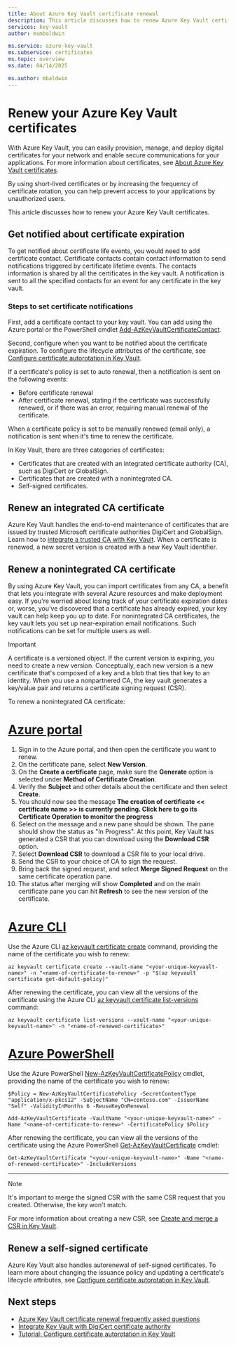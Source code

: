 ```yaml
---
title: About Azure Key Vault certificate renewal
description: This article discusses how to renew Azure Key Vault certificates.
services: key-vault
author: msmbaldwin

ms.service: azure-key-vault
ms.subservice: certificates
ms.topic: overview
ms.date: 04/14/2025

ms.author: mbaldwin
---
```


# Renew your Azure Key Vault certificates

With Azure Key Vault, you can easily provision, manage, and deploy digital certificates for your network and enable secure communications for your applications. For more information about certificates, see [About Azure Key Vault certificates](./about-certificates.md).

By using short-lived certificates or by increasing the frequency of certificate rotation, you can help prevent access to your applications by unauthorized users.

This article discusses how to renew your Azure Key Vault certificates.

## Get notified about certificate expiration

To get notified about certificate life events, you would need to add certificate contact. Certificate contacts contain contact information to send notifications triggered by certificate lifetime events. The contacts information is shared by all the certificates in the key vault. A notification is sent to all the specified contacts for an event for any certificate in the key vault.

### Steps to set certificate notifications

First, add a certificate contact to your key vault. You can add using the Azure portal or the PowerShell cmdlet [Add-AzKeyVaultCertificateContact](/powershell/module/az.keyvault/add-azkeyvaultcertificatecontact).

Second, configure when you want to be notified about the certificate expiration. To configure the lifecycle attributes of the certificate, see [Configure certificate autorotation in Key Vault](./tutorial-rotate-certificates.md#update-lifecycle-attributes-of-a-stored-certificate).

If a certificate's policy is set to auto renewal, then a notification is sent on the following events:

- Before certificate renewal
- After certificate renewal, stating if the certificate was successfully renewed, or if there was an error, requiring manual renewal of the certificate.  

When a certificate policy is set to be manually renewed (email only), a notification is sent when it's time to renew the certificate.  

In Key Vault, there are three categories of certificates:
- Certificates that are created with an integrated certificate authority (CA), such as DigiCert or GlobalSign.
- Certificates that are created with a nonintegrated CA.
- Self-signed certificates.

## Renew an integrated CA certificate

Azure Key Vault handles the end-to-end maintenance of certificates that are issued by trusted Microsoft certificate authorities DigiCert and GlobalSign. Learn how to [integrate a trusted CA with Key Vault](./how-to-integrate-certificate-authority.md). When a certificate is renewed, a new secret version is created with a new Key Vault identifier.

## Renew a nonintegrated CA certificate

By using Azure Key Vault, you can import certificates from any CA, a benefit that lets you integrate with several Azure resources and make deployment easy. If you're worried about losing track of your certificate expiration dates or, worse, you've discovered that a certificate has already expired, your key vault can help keep you up to date. For nonintegrated CA certificates, the key vault lets you set up near-expiration email notifications. Such notifications can be set for multiple users as well.

> [!IMPORTANT]
> A certificate is a versioned object. If the current version is expiring, you need to create a new version. Conceptually, each new version is a new certificate that's composed of a key and a blob that ties that key to an identity. When you use a nonpartnered CA, the key vault generates a key/value pair and returns a certificate signing request (CSR).

To renew a nonintegrated CA certificate:

# [Azure portal](#tab/azure-portal)

1. Sign in to the Azure portal, and then open the certificate you want to renew.
1. On the certificate pane, select **New Version**.
3. On the **Create a certificate** page, make sure the **Generate** option is selected under **Method of Certificate Creation**.
4. Verify the **Subject** and other details about the certificate and then select **Create**.
5. You should now see the message **The creation of certificate << certificate name >> is currently pending. Click here to go its Certificate Operation to monitor the progress**
1. Select on the message and a new pane should be shown. The pane should show the status as "In Progress". At this point, Key Vault has generated a CSR that you can download using the **Download CSR** option.
1. Select **Download CSR** to download a CSR file to your local drive.
1. Send the CSR to your choice of CA to sign the request.
1. Bring back the signed request, and select **Merge Signed Request** on the same certificate operation pane.
10. The status after merging will show **Completed** and on the main certificate pane you can hit **Refresh** to see the new version of the certificate.

# [Azure CLI](#tab/azure-cli)

Use the Azure CLI [az keyvault certificate create](/cli/azure/keyvault/certificate#az-keyvault-certificate-create) command, providing the name of the certificate you wish to renew:

```azurecli-interactive
az keyvault certificate create --vault-name "<your-unique-keyvault-name>" -n "<name-of-certificate-to-renew>" -p "$(az keyvault certificate get-default-policy)"
```

After renewing the certificate, you can view all the versions of the certificate using the Azure CLI [az keyvault certificate list-versions](/cli/azure/keyvault/certificate#az-keyvault-certificate-list) command:

```azurecli-interactive
az keyvault certificate list-versions --vault-name "<your-unique-keyvault-name>" -n "<name-of-renewed-certificate>"
```

# [Azure PowerShell](#tab/azure-powershell)

Use the Azure PowerShell [New-AzKeyVaultCertificatePolicy](/powershell/module/az.keyvault/new-azkeyvaultcertificatepolicy) cmdlet, providing the name of the certificate you wish to renew:

```azurepowershell-interactive
$Policy = New-AzKeyVaultCertificatePolicy -SecretContentType "application/x-pkcs12" -SubjectName "CN=contoso.com" -IssuerName "Self" -ValidityInMonths 6 -ReuseKeyOnRenewal

Add-AzKeyVaultCertificate -VaultName "<your-unique-keyvault-name>" -Name "<name-of-certificate-to-renew>" -CertificatePolicy $Policy
```

After renewing the certificate, you can view all the versions of the certificate using the Azure PowerShell [Get-AzKeyVaultCertificate](/cli/azure/keyvault/certificate#az-keyvault-certificate-list) cmdlet:

```azurepowershell-interactive
Get-AzKeyVaultCertificate "<your-unique-keyvault-name>" -Name "<name-of-renewed-certificate>" -IncludeVersions
```

---

> [!NOTE]
> It's important to merge the signed CSR with the same CSR request that you created. Otherwise, the key won't match.

For more information about creating a new CSR, see [Create and merge a CSR in Key Vault](create-certificate-signing-request.md).

## Renew a self-signed certificate

Azure Key Vault also handles autorenewal of self-signed certificates. To learn more about changing the issuance policy and updating a certificate's lifecycle attributes, see [Configure certificate autorotation in Key Vault](./tutorial-rotate-certificates.md#update-lifecycle-attributes-of-a-stored-certificate).

## Next steps
- [Azure Key Vault certificate renewal frequently asked questions](faq.yml)
- [Integrate Key Vault with DigiCert certificate authority](how-to-integrate-certificate-authority.md)
- [Tutorial: Configure certificate autorotation in Key Vault](tutorial-rotate-certificates.md)
